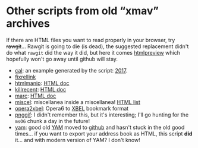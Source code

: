 Other scripts from old “xmav” archives
======================================

If there are HTML files you want to read properly in your browser, try
~~rawgit~~… Rawgit is going to die (is dead), the suggested replacement
didn't do what `rawgit` did the way it did, but here it comes [htmlpreview](https://htmlpreview.github.io/)
which hopefully won't go away until github will stay.

- [cal](cal/): an example generated by the script:
  [2017](https://htmlpreview.github.io/?https://github.com/shintakezou/miscellanea/blob/master/other_xmav/cal/2007.html).
- [fixrellink](fixrellink/)
- [htmlmanip](htmlmanip/):
  [HTML doc](https://htmlpreview.github.io/?https://github.com/shintakezou/miscellanea/blob/master/other_xmav/htmlmanip/index.html)
- [killrecent](killrecent/):
  [HTML doc](https://htmlpreview.github.io/?https://github.com/shintakezou/miscellanea/blob/master/other_xmav/killrecent/index.html)
- [marc](marc/): [HTML doc](https://htmlpreview.github.io/?https://github.com/shintakezou/miscellanea/blob/master/other_xmav/marc/index.html)
- [miscel](miscel/): miscellanea inside a miscellanea!
  [HTML list](https://htmlpreview.github.io/?https://github.com/shintakezou/miscellanea/blob/master/other_xmav/miscel/index.html)
- [opera2xbel](opera2xbel/): Opera6 to [XBEL](https://en.wikipedia.org/wiki/XBEL) bookmark format
- [pnggif](pnggif/): I didn't remember this, but it's interesting;
  I'll go hunting for the `msOG` chunk a day in the future!
- [yam](yam/): good old [YAM](https://yam.ch/) moved to
  [github](https://github.com/jens-maus/yam) and hasn't stuck in the
  old good times… if you want to export your address book as HTML,
  this script **did** it… and with modern version of YAM? I don't
  know!
